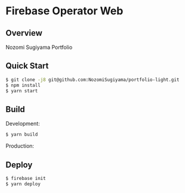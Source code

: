 # Firebase Operator Web

## Overview

Nozomi Sugiyama Portfolio

## Quick Start 

```bash
$ git clone -j8 git@github.com:NozomiSugiyama/portfolio-light.git
$ npm install
$ yarn start
```

## Build

Development:

```bash
$ yarn build
```

Production:

## Deploy

```bash
$ firebase init
$ yarn deploy
```
